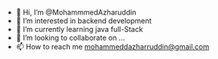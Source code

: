 - 👋 Hi, I’m @MohammmedAzharuddin
- 👀 I’m interested in backend development
- 🌱 I’m currently learning java full-Stack
- 💞️ I’m looking to collaborate on ...
- 📫 How to reach me mohammeddazharruddin@gmail.com

<!---
MohammmedAzharuddin/MohammmedAzharuddin is a ✨ special ✨ repository because its `README.md` (this file) appears on your GitHub profile.
You can click the Preview link to take a look at your changes.
--->
